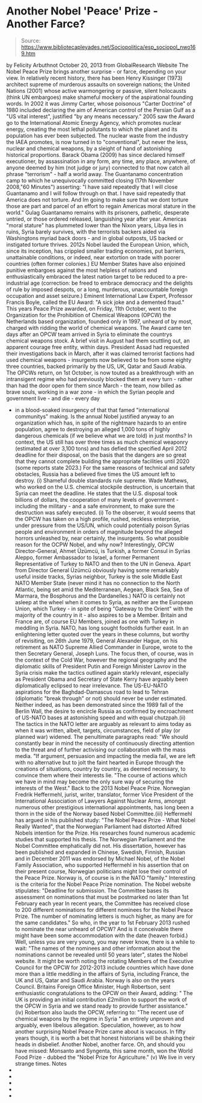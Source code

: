 # Another Nobel 'Peace' Prize - Another Farce?

> Source: https://www.bibliotecapleyades.net/Sociopolitica/esp_sociopol_nwo169.htm

by Felicity Arbuthnot
October 20, 2013
from
GlobalResearch Website
The Nobel Peace Prize brings
another surprise - or farce,
depending on your view.
In relatively recent
history, there has been
Henry Kissinger (1973)
architect supreme of murderous assaults on sovereign
nations;
the
United Nations
(2001) whose active warmongering or passive,
silent holocausts (think UN embargoes) make shameful
mockery of the aspirational founding words.
In 2002 it was
Jimmy Carter, whose poisonous "Carter
Doctrine" of 1980 included declaring the aim of American control
of the Persian Gulf as a "US vital interest", justified "by any means
necessary."
2005 saw the
Award go to the International Atomic Energy Agency, which promotes
nuclear energy, creating the most lethal pollutants to which the planet and
its population has ever been subjected.
The nuclear waste from the industry the IAEA
promotes, is now turned in to "conventional", but never the less, nuclear
and chemical weapons, by a sleight of hand of astonishing historical
proportions.
Barack
Obama (2009)
has since declared himself executioner, by assassination in any form, any
time, any place, anywhere, of anyone deemed by him (not judge or jury)
connected to that now catch all phrase "terrorism" - half a world away.
The Guantanamo concentration camp to which he
unequivocally committed closing (17th November 2008,"60
Minutes") asserting:
"I have said repeatedly that I will close
Guantanamo and I will follow through on that. I have said repeatedly
that America does not torture. And Im going to make sure that we dont
torture
those are part and parcel of an effort to
regain Americas
moral stature in the world."
Gulag Guantanamo remains with its prisoners,
pathetic, desperate untried, or those ordered released, languishing year
after year.
Americas "moral stature" has plummeted lower
than the Nixon years, Libya lies in ruins, Syria barely survives, with the
terrorists backers aided via Washingtons myriad back doors - and in global
outposts, US backed or instigated torture thrives.
2012s
Nobel lauded the European Union, which,
since its inception, has crippled smaller trading economies, put barriers,
unattainable conditions, or indeed, near extortion on trade with poorer
countries (often former colonies.)
EU Member States have also enjoined punitive
embargoes against the most helpless of nations and enthusiastically embraced
the latest nation target to be reduced to a pre-industrial age (correction:
be freed to embrace democracy and the delights of rule by imposed despots,
or a long, murderous, unaccountable foreign occupation and asset seizure.)
Eminent International Law Expert, Professor
Francis Boyle, called the EU Award:
"A sick joke and a demented fraud."
This years Peace Prize awarded, on Friday, 11th
October, went to the
Organization for the Prohibition of Chemical Weapons
(OPCW)
the Netherlands based organization, founded only in 1997, unheard of by
most, charged with ridding the world of chemical weapons.
The Award came ten days after an OPCW team
arrived in Syria to eliminate the countrys chemical weapons stock. A brief
visit in August had them scuttling out, an apparent courage free entity,
within days.
President Assad had requested their
investigations back in March, after it was claimed terrorist factions had
used chemical weapons - insurgents now believed to be from some eighty three
countries, backed primarily by the US, UK, Qatar and Saudi Arabia.
The OPCWs return, on 1st
October, is now touted as a breakthrough with an intransigent regime who had
previously blocked them at every turn - rather than had the door open for
them since March - the team, now billed as brave souls, working in a war
zone - in which the Syrian people and government live - and die - every day
- in a blood-soaked insurgency of that that famed "international
communitys" making.
Is the annual Nobel justified anyway to an
organization which has, in spite of the nightmare hazards to an entire
population, agree to destroying an alleged 1,000 tons of highly dangerous
chemicals (if we believe what we are told) in just months?
In context, the US still has over three times as
much chemical weaponry (estimated at over 3,100 tons) and has defied the
specified April 2012 deadline for their disposal, on the basis that the
dangers are so great that they cannot complete building the appropriate
facilities until 2020 (some reports state 2023.)
For the same reasons of technical and safety
obstacles, Russia has a believed five times the US amount left to destroy.
(i)
Shameful double standards rule supreme.
Wade Mathews, who worked on the U.S.
chemical stockpile destruction, is uncertain that Syria can meet the
deadline.
He states that the U.S. disposal took billions
of dollars, the cooperation of many levels of government - including the
military - and a safe environment, to make sure the destruction was safely
executed. (i)
To the observer, it would seems that the OPCW
has taken on a high profile, rushed, reckless enterprise, under pressure
from the US/UN, which could potentially poison Syrias people and
environment in orders of magnitude beyond the alleged horrors unleashed by,
near certainly, the insurgents.
So what possible reason for the OCPW Nobel, and
why now?
Interestingly, OPCW Director-General, Ahmet
Üzümcü, is Turkish, a former Consul in Syrias Aleppo, former Ambassador
to Israel, a former Permanent Representative of Turkey to NATO and then to
the UN in Geneva.
Apart from Director General Üzümcü obviously
having some remarkably useful inside tracks, Syrias neighbor, Turkey is the
sole Middle East NATO Member State (never mind it has no connection to the
North Atlantic, being set amid the Mediterranean, Aegean, Black Sea, Sea of
Marmara, the Bosphorus and the Dardanelles.)
NATO is certainly not asleep at the wheel when
it comes to Syria, as neither are the European Union, which Turkey - in
spite of being "Gateway to the Orient" with the majority of the country in
it - also aspires to be a Member.
Britain and France are, of course EU Members,
joined as one with Turkey in
meddling
in Syria.
NATO, has long sought footholds further east. In
an enlightening letter quoted over the years in these columns, but worthy of
revisiting, on 26th June 1979, General Alexander Hague, on his retirement as
NATO Supreme Allied Commander in Europe, wrote to the then Secretary
General, Joseph Luns.
The focus then, of course, was in the context of
the Cold War, however the regional geography and the diplomatic skills of
President Putin and Foreign Minister Lavrov in the Syria
crisis make the tactics outlined again starkly relevant, especially as
President Obama and Secretary of State Kerry have arguably been
diplomatically eclipsed to near irrelevance.
The US-EU-NATO aspirations for the
Baghdad-Damascus road to lead to Tehran (diplomatic "break through" or not)
should never be under estimated.
Neither indeed, as has been demonstrated since
the 1989 fall of the Berlin Wall, the desire to encircle Russia as confirmed
by encroachment of US-NATO bases at astonishing speed and with equal
chutzpah.(ii)
The tactics in the NATO letter are arguably as
relevant to aims today as when it was written, albeit, targets,
circumstances, field of play (or planned war) widened.
The penultimate paragraphs read:
"We should constantly bear in mind the necessity
of continuously directing attention to the
threat and of further
activising our collaboration with the mass media.
"If argument, persuasion and impacting the media
fail, we are left with no alternative but to jolt the faint hearted in
Europe through the creations of situations, country by country, as deemed
necessary, to convince them where their interests lie.
"The course of actions which we have in mind may
become the only sure way of securing the interests of the West."
Back to the 2013 Nobel Peace Prize. Norwegian
Fredrik Heffermehl, jurist, writer, translator, former Vice President of
the International Association of Lawyers Against Nuclear Arms, amongst
numerous other prestigious international appointments, has long been a thorn
in the side of the Norway based Nobel Committee.(iii)
Heffermehl has argued in his published study:
"The Nobel Peace Prize - What Nobel Really Wanted", that the Norwegian
Parliament had distorted Alfred Nobels intention for the Prize.
His researches found numerous academic studies
that supported his thesis. The Norwegian Parliament and the Nobel Committee
emphatically did not.
His dissertation, however has been published and
expanded in Chinese, Swedish, Finnish, Russian and in December 2011 was
endorsed by Michael Nobel, of the Nobel Family Association,
who supported Heffermehl in his assertion that on their present course,
Norwegian politicians might lose their control of the Peace Prize.
Norway is, of course is in the NATO "family."
Interesting is the criteria for the Nobel Peace Prize nomination.
The Nobel website stipulates:
"Deadline for submission. The Committee bases
its assessment on nominations that must be postmarked no later than 1st
February each year
In recent years, the Committee has received
close to 200 different nominations for different nominees for the Nobel
Peace Prize. The number of nominating letters is much higher, as many are
for the same candidates."
So who, in the year to 1st February 2013 rushed
to nominate the near unheard of OPCW? And is it conceivable there might have
been some accommodation with the date (heaven forbid.)
Well, unless you are very young, you may never
know, there is a while to wait:
"The names of the nominees and other
information about the nominations cannot be revealed until 50 years
later", states the Nobel website.
It might be worth noting the rotating Members of
the Executive Council for the OPCW for 2012-2013 include countries which
have done more than a little meddling in the affairs of Syria, including
France, the UK and US, Qatar and Saudi Arabia. Norway is also on the years
Council.
Britains Foreign Office Minister, Hugh
Robertson, sent enthusiastic congratulations to the OPCW on their Award,
adding:
" The UK is providing an initial contribution
£2million to support the work of the OPCW in Syria and we stand ready to
provide further assistance." (iv)
Robertson also lauds the OPCW, referring to:
"The recent use of chemical weapons by the
regime in Syria
" an entirely unproven and arguably, even libelous
allegation.
Speculation, however, as to how another
surprising Nobel Peace Prize came about is vacuous. In fifty years though,
it is worth a bet that honest historians will be shaking their heads in
disbelief.
Another Nobel, another farce.
Oh, and should you have missed:
Monsanto and Syngenta, this same
month, won the World Food Prize - dubbed the "Nobel Prize for
Agriculture." (v)
We live in very strange times.
Notes
-
-
-
-
-
